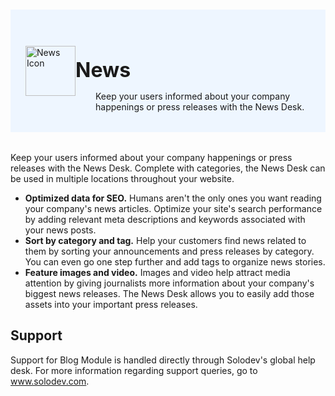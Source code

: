 #

<div style="display: flex; align-items: center; justify-content: space-between; padding: 2rem 1.5rem; margin-bottom: 2rem; background-color: #eef6ff;">
  <div  style="display: flex; align-items: center; justify-content: start;">
    <img src="https://www.solodev.com/file/4bac0fa9-ba4f-11ea-904e-0eb0590535cd/Solodev_Module_Icons_News-e04fd354.jpg" alt="News Icon" style="width: 80px;">
    <div>
      <h1 style="margin-left: 0; font-size: 2rem; margin-bottom: 0.25rem;">News</h1>
      <p style="padding-left: 2rem; margin-bottom: 0;">Keep your users informed about your company happenings or press releases with the News Desk.</p>
    </div>
  </div>
</div>

Keep your users informed about your company happenings or press releases with the News Desk. Complete with categories, the News Desk can be used in multiple locations throughout your website.

- **Optimized data for SEO.** Humans aren't the only ones you want reading your company's news articles. Optimize your site's search performance by adding relevant meta descriptions and keywords associated with your news posts.
- **Sort by category and tag.** Help your customers find news related to them by sorting your announcements and press releases by category. You can even go one step further and add tags to organize news stories.
- **Feature images and video.** Images and video help attract media attention by giving journalists more information about your company's biggest news releases. The News Desk allows you to easily add those assets into your important press releases.

## Support

Support for Blog Module is handled directly through Solodev's global help desk. For more information regarding support queries, go to <a href="https://www.solodev.com/" target="_blank" rel="noopener noreferrer">www.solodev.com</a>.